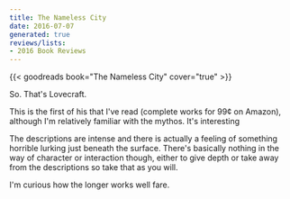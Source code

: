 ```yaml
---
title: The Nameless City
date: 2016-07-07
generated: true
reviews/lists:
- 2016 Book Reviews
---
```

{{< goodreads book="The Nameless City" cover="true" >}}

So. That's Lovecraft.  

This is the first of his that I've read (complete works for 99¢ on Amazon), although I'm relatively familiar with the mythos. It's interesting  

<!--more-->

The descriptions are intense and there is actually a feeling of something horrible lurking just beneath the surface. There's basically nothing in the way of character or interaction though, either to give depth or take away from the descriptions so take that as you will.  

I'm curious how the longer works well fare.


